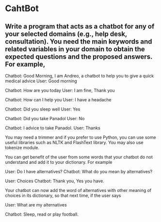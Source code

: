 # CahtBot 
## Write a program that acts as a chatbot for any of your selected domains (e.g., help desk, consultation). You need the main keywords and related variables in your domain to obtain the expected questions and the proposed answers. For example,

Chatbot: Good Morning, I am Andreo, a chatbot to help you to give a quick medical advice
User: Good morning

Chatbot: How are you today 
User: I am fine, Thank you

Chatbot: How can I help you
User: I have a headache

Chatbot: Did you sleep well
User: Yes

Chatbot: Did you take Panadol
User: No

Chatbot: I advice to take Panadol.
User: Thanks    

You may need a trimmer and if you prefer to use Python, you can use some useful libraries such as  NLTK and FlashText library. You may also use tokenize module. 
 
You can get benefit of the user from some words that your chatbot do not understand and add it to your dictionary. For example


User: Do I have alternatives?
Chatbot: What do you mean by alternatives?

User: Choices
Chatbot: Thank you, Yes you have.

Your chatbot can now add the word of alternatives with other meaning of choices in its dictionary, so that next time, if the user says

User: What are my alternatives

Chatbot: Sleep, read or play football.

